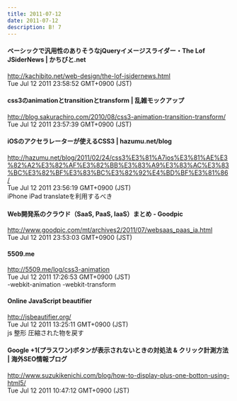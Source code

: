 ```yaml
---
title: 2011-07-12
date: 2011-07-12
description: B! 7
---
```


#### ベーシックで汎用性のありそうなjQueryイメージスライダー・The Lof JSiderNews | かちびと.net
http://kachibito.net/web-design/the-lof-jsidernews.html<br>
Tue Jul 12 2011 23:58:52 GMT+0900 (JST)<br>


#### css3のanimationとtransitionとtransform | 乱雑モックアップ
http://blog.sakurachiro.com/2010/08/css3-animation-transition-transform/<br>
Tue Jul 12 2011 23:57:39 GMT+0900 (JST)<br>


#### iOSのアクセラレーターが使えるCSS3 | hazumu.net/blog
http://hazumu.net/blog/2011/02/24/css3%E3%81%A7ios%E3%81%AE%E3%82%A2%E3%82%AF%E3%82%BB%E3%83%A9%E3%83%AC%E3%83%BC%E3%82%BF%E3%83%BC%E3%82%92%E4%BD%BF%E3%81%86/<br>
Tue Jul 12 2011 23:56:19 GMT+0900 (JST)<br>
iPhone iPad translateを利用するべき


#### Web開発系のクラウド（SaaS, PaaS, IaaS）まとめ - Goodpic
http://www.goodpic.com/mt/archives2/2011/07/websaas_paas_ia.html<br>
Tue Jul 12 2011 23:53:03 GMT+0900 (JST)<br>


#### 5509.me
http://5509.me/log/css3-animation<br>
Tue Jul 12 2011 17:26:53 GMT+0900 (JST)<br>
-webkit-animation -webkit-transform


#### Online JavaScript beautifier
http://jsbeautifier.org/<br>
Tue Jul 12 2011 13:25:11 GMT+0900 (JST)<br>
js 整形 圧縮された物を戻す


#### Google +1(プラスワン)ボタンが表示されないときの対処法 & クリック計測方法 | 海外SEO情報ブログ
http://www.suzukikenichi.com/blog/how-to-display-plus-one-botton-using-html5/<br>
Tue Jul 12 2011 10:47:12 GMT+0900 (JST)<br>


